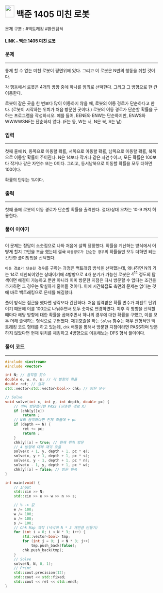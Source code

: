 
# <img src="https://d2gd6pc034wcta.cloudfront.net/tier/12.svg" width="30" height="40"> 백준 1405 미친 로봇

문제 구분 : #백트래킹 #완전탐색
#### [LINK - 백준 1405 미친 로봇](https://www.acmicpc.net/problem/1405)

### 문제
<hr>

통제 할 수 없는 미친 로봇이 평면위에 있다. 그리고 이 로봇은 N번의 행동을 취할 것이다.

각 행동에서 로봇은 4개의 방향 중에 하나를 임의로 선택한다. 그리고 그 방향으로 한 칸 이동한다.

로봇이 같은 곳을 한 번보다 많이 이동하지 않을 때, 로봇의 이동 경로가 단순하다고 한다. (로봇이 시작하는 위치가 처음 방문한 곳이다.) 로봇의 이동 경로가 단순할 확률을 구하는 프로그램을 작성하시오. 예를 들어, EENE와 ENW는 단순하지만, ENWS와 WWWWSNE는 단순하지 않다. (E는 동, W는 서, N은 북, S는 남)

### 입력
<hr>

첫째 줄에 N, 동쪽으로 이동할 확률, 서쪽으로 이동할 확률, 남쪽으로 이동할 확률, 북쪽으로 이동할 확률이 주어진다. N은 14보다 작거나 같은 자연수이고,  모든 확률은 100보다 작거나 같은 자연수 또는 0이다. 그리고, 동서남북으로 이동할 확률을 모두 더하면 100이다.

확률의 단위는 %이다.

### 출력
<hr>

첫째 줄에 로봇의 이동 경로가 단순할 확률을 출력한다. 절대/상대 오차는 10-9 까지 허용한다.

### 풀이 이야기
<hr>

이 문제는 정답이 소숫점으로 나와 처음에 살짝 당황했다. 확률을 계산하는 방식에서 어떻게 할지 고민을 조금 했는데 결국 `이동경로가 단순한 경우`의 확률들만 모두 더하면 되는 간단한 풀이방법을 선택했다.

`이동 경로가 단순한 경우`를 구하는 과정은 백트래킹 방식을 선택했는데, 왜냐하면 N의 기는 14로 제한되어있는 상태이기에 4방향으로 4개 분기가 가능한 로봇은 $4^{14}$ 정도의 탐색이면 해결이 가능하고 뿐만 아니라 이미 방문한 지점은 다시 방문할 수 없다는 조건을 추가하면 그 경우는 확실하게 줄어들 것이다. 이에 시간복잡도 측면의 문제는 없다는 것에 바로 백트래킹으로 문제를 해결했다.

풀이 방식은 접근을 했다면 생각보다 간단하다. 처음 입력받은 확률 변수가 퍼센트 단위이기 때문에 이를 100으로 나눠주면서 모두 숫자로 변경하였다. 이후 각 방향을 선택할 때마다 해당 방향에 대한 확률을 곱해주면서 하나의 경우에 대한 확률을 구했고, 이를 모두 더해 출력하는 형식으로 구현했다. 재귀호출을 하는 `Solve` 함수는 매우 전형적인 백트래킹 코드 형태를 하고 있는데, `chk` 배열을 통해서 방문한 지점이라면 PASS하며 방문하지 않았다면 현재 위치를 체킹하고 4방향으로 이동해보는 DFS 형식 풀이이다.

### 풀이 코드
<hr>

``` c++
#include <iostream>
#include <vector>

int N; // 움직일 횟수
double e, w, n, s; // 각 방향의 확률
double ret; // 결과
std::vector<std::vector<bool>> chk; // 방문 유무

// Solve
void solve(int x, int y, int depth, double pc) {
    // 이미 방문했다면 PASS (단순한 경로 X)
    if (chk[y][x])
        return ;
    // N회 움직였다면 전체 확률에 + pc
    if (depth == N) {
        ret += pc;
        return ;
    }
    chk[y][x] = true; // 현재 위치 방문
    // 4 방향에 대해 재귀 호출
    solve(x + 1, y, depth + 1, pc * e);
    solve(x, y + 1, depth + 1, pc * s);
    solve(x, y - 1, depth + 1, pc * n);
    solve(x - 1, y, depth + 1, pc * w);
    chk[y][x] = false; // 방문 원복
}

int main(void) {
    // Input
    std::cin >> N;
    std::cin >> e >> w >> n >> s;

    // % -> 값
    e /= 100;
    w /= 100;
    n /= 100;
    s /= 100;
    // Chk Map 제작 (넉넉히 N * 3 개만큼 만들기)
    for (int i = 0; i < N * 3; i++) {
        std::vector<bool> tmp;
        for (int j = 0; j < N * 3; j++)
            tmp.push_back(false);
        chk.push_back(tmp);
    }
    // Solve
    solve(N, N, 0, 1);
    // Print
    std::cout.precision(12);
    std::cout << std::fixed;
    std::cout << ret << std::endl;
}
```
